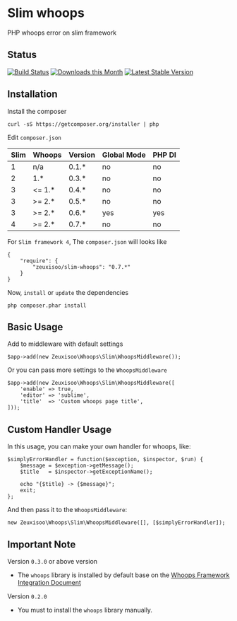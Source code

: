 # Slim whoops

PHP whoops error on slim framework

## Status

[![Build Status](https://travis-ci.org/zeuxisoo/php-slim-whoops.svg?branch=0.7.x)](https://travis-ci.org/zeuxisoo/php-slim-whoops)
[![Downloads this Month](https://img.shields.io/packagist/dm/zeuxisoo/slim-whoops.svg)](https://packagist.org/packages/zeuxisoo/slim-whoops)
[![Latest Stable Version](https://poser.pugx.org/zeuxisoo/slim-whoops/v/stable)](https://github.com/zeuxisoo/php-slim-whoops/releases)

## Installation

Install the composer

    curl -sS https://getcomposer.org/installer | php

Edit `composer.json`

| Slim | Whoops    | Version | Global Mode | PHP DI |
| ---- | --------- | ------- | ----------- | ------ |
|   1  |  n/a      | 0.1.*   | no          | no     |
|   2  |  1.*      | 0.3.*   | no          | no     |
|   3  |  <= 1.*   | 0.4.*   | no          | no     |
|   3  |  >= 2.*   | 0.5.*   | no          | no     |
|   3  |  >= 2.*   | 0.6.*   | yes         | yes    |
|   4  |  >= 2.*   | 0.7.*   | no          | no     |

For `Slim framework 4`, The `composer.json` will looks like

    {
        "require": {
            "zeuxisoo/slim-whoops": "0.7.*"
        }
    }

Now, `install` or `update` the dependencies

	php composer.phar install

## Basic Usage

Add to middleware with default settings

    $app->add(new Zeuxisoo\Whoops\Slim\WhoopsMiddleware());

Or you can pass more settings to the `WhoopsMiddleware`

    $app->add(new Zeuxisoo\Whoops\Slim\WhoopsMiddleware([
        'enable' => true,
        'editor' => 'sublime',
        'title'  => 'Custom whoops page title',
    ]));

## Custom Handler Usage

In this usage, you can make your own handler for whoops, like:

	$simplyErrorHandler = function($exception, $inspector, $run) {
	    $message = $exception->getMessage();
	    $title   = $inspector->getExceptionName();

	    echo "{$title} -> {$message}";
	    exit;
	};

And then pass it to the `WhoopsMiddleware`:

	new Zeuxisoo\Whoops\Slim\WhoopsMiddleware([], [$simplyErrorHandler]);

## Important Note

Version `0.3.0` or above version

- The `whoops` library is installed by default base on the [Whoops Framework Integration Document][1]

Version `0.2.0`

- You must to install the `whoops` library manually.



[1]: https://github.com/filp/whoops/blob/master/docs/Framework%20Integration.md#contributing-an-integration-with-a-framework	"Whoops Framework Integration Document"
